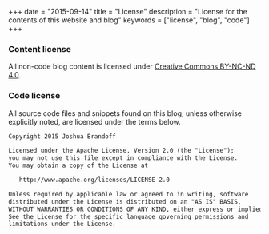 +++
date = "2015-09-14"
title = "License"
description = "License for the contents of this website and blog"
keywords = ["license", "blog", "code"]
+++
### Content license

All non-code blog content is licensed under [Creative Commons BY-NC-ND 4.0](http://creativecommons.org/licenses/by-nc-nd/4.0/).

### Code license

All source code files and snippets found on this blog, unless otherwise explicitly noted, are licensed under the terms below.

``` html
Copyright 2015 Joshua Brandoff

Licensed under the Apache License, Version 2.0 (the "License");
you may not use this file except in compliance with the License.
You may obtain a copy of the License at

   http://www.apache.org/licenses/LICENSE-2.0

Unless required by applicable law or agreed to in writing, software
distributed under the License is distributed on an "AS IS" BASIS,
WITHOUT WARRANTIES OR CONDITIONS OF ANY KIND, either express or implied.
See the License for the specific language governing permissions and
limitations under the License.
```